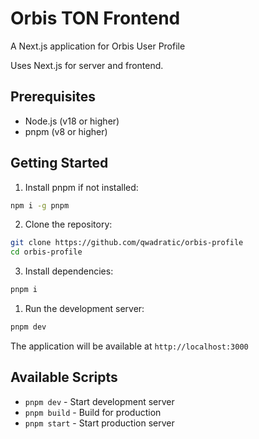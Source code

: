 # Orbis TON Frontend

A Next.js application for Orbis User Profile

Uses Next.js for server and frontend.

## Prerequisites

- Node.js (v18 or higher)
- pnpm (v8 or higher)

## Getting Started

1. Install pnpm if not installed:
```bash
npm i -g pnpm
```

2. Clone the repository:
```bash
git clone https://github.com/qwadratic/orbis-profile
cd orbis-profile
```

3. Install dependencies:
```bash
pnpm i
```

1. Run the development server:
```bash
pnpm dev
```

The application will be available at `http://localhost:3000`


## Available Scripts

- `pnpm dev` - Start development server
- `pnpm build` - Build for production
- `pnpm start` - Start production server
